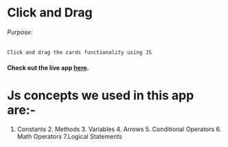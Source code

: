 # Click and Drag

###### Purpose:
    Click and drag the cards functionality using JS

#### Check out the live app [here](https://ramya-brs.github.io/Click-and-Drag/).
# Js concepts we used in this app are:-
1. Constants                                                                                                                                                                                                          2. Methods                                                                                                                                                                                                             3. Variables                                                                                                                                                                                                            4. Arrows                                                                                                                                                                                                             5. Conditional Operators                                                                                                                                                                                              6. Math Operators                                                                                                                                                                                                    7.Logical Statements
